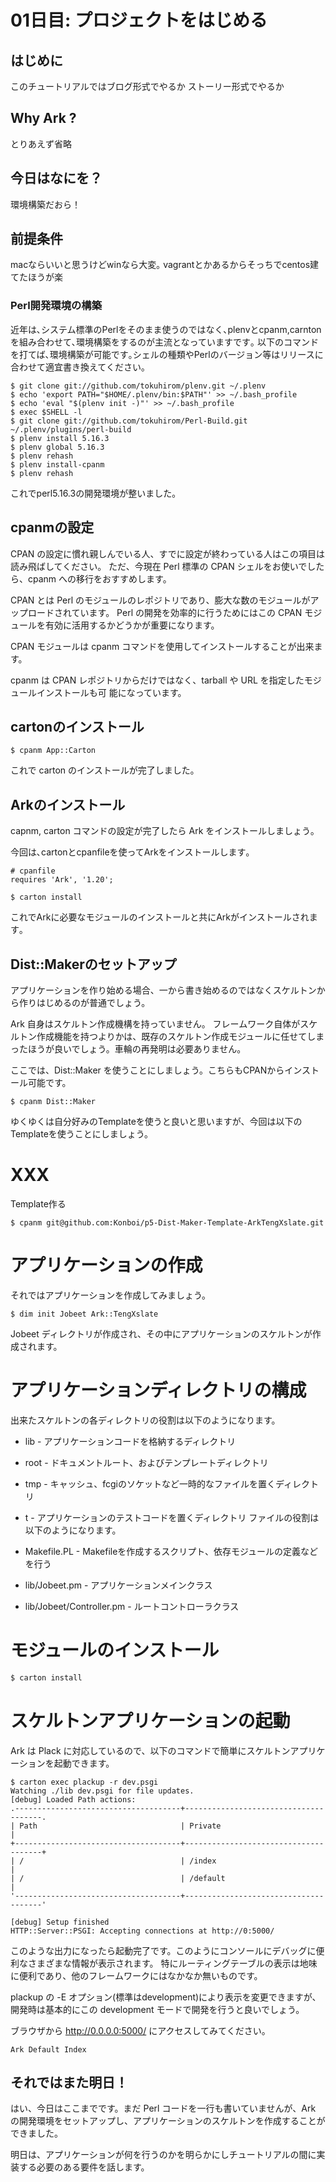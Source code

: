 # 01日目: プロジェクトをはじめる

## はじめに

このチュートリアルではブログ形式でやるか
ストーリー形式でやるか

## Why Ark ?

とりあえず省略

## 今日はなにを？

環境構築だおら！

## 前提条件

macならいいと思うけどwinなら大変｡
vagrantとかあるからそっちでcentos建てたほうが楽

### Perl開発環境の構築

近年は､システム標準のPerlをそのまま使うのではなく､plenvとcpanm,carntonを組み合わせて､環境構築をするのが主流となっていますです｡
以下のコマンドを打てば､環境構築が可能です｡シェルの種類やPerlのバージョン等はリリースに合わせて適宜書き換えてください｡

```
$ git clone git://github.com/tokuhirom/plenv.git ~/.plenv
$ echo 'export PATH="$HOME/.plenv/bin:$PATH"' >> ~/.bash_profile
$ echo 'eval "$(plenv init -)"' >> ~/.bash_profile
$ exec $SHELL -l
$ git clone git://github.com/tokuhirom/Perl-Build.git ~/.plenv/plugins/perl-build
$ plenv install 5.16.3
$ plenv global 5.16.3
$ plenv rehash
$ plenv install-cpanm
$ plenv rehash
```

これでperl5.16.3の開発環境が整いました｡

## cpanmの設定

CPAN の設定に慣れ親しんでいる人、すでに設定が終わっている人はこの項目は読み飛ばしてください。 ただ、今現在 Perl 標準の CPAN シェルをお使いでしたら、cpanm への移行をおすすめします。

CPAN とは Perl のモジュールのレポジトリであり、膨大な数のモジュールがアップロードされています。 Perl の開発を効率的に行うためにはこの CPAN モジュールを有効に活用するかどうかが重要になります。

CPAN モジュールは cpanm コマンドを使用してインストールすることが出来ます。

cpanm は CPAN レポジトリからだけではなく、tarball や URL を指定したモジュールインストールも可 能になっています。

## cartonのインストール

```
$ cpanm App::Carton
```

これで carton のインストールが完了しました｡

## Arkのインストール

capnm, carton コマンドの設定が完了したら Ark をインストールしましょう｡

今回は､cartonとcpanfileを使ってArkをインストールします｡

```cpanfile
# cpanfile
requires 'Ark', '1.20';
```

```
$ carton install
```

これでArkに必要なモジュールのインストールと共にArkがインストールされます｡

## Dist::Makerのセットアップ

アプリケーションを作り始める場合、一から書き始めるのではなくスケルトンから作りはじめるのが普通でしょう。

Ark 自身はスケルトン作成機構を持っていません。 フレームワーク自体がスケルトン作成機能を持つよりかは、既存のスケルトン作成モジュールに任せてしまったほうが良いでしょう。車輪の再発明は必要ありません。

ここでは、Dist::Maker を使うことにしましょう。こちらもCPANからインストール可能です。

```
$ cpanm Dist::Maker
```

ゆくゆくは自分好みのTemplateを使うと良いと思いますが、今回は以下のTemplateを使うことにしましょう。

# XXX
Template作る

```
$ cpanm git@github.com:Konboi/p5-Dist-Maker-Template-ArkTengXslate.git
```

# アプリケーションの作成

それではアプリケーションを作成してみましょう。

```
$ dim init Jobeet Ark::TengXslate
```

Jobeet ディレクトリが作成され、その中にアプリケーションのスケルトンが作成されます。

# アプリケーションディレクトリの構成

出来たスケルトンの各ディレクトリの役割は以下のようになります。

- lib - アプリケーションコードを格納するディレクトリ
- root - ドキュメントルート、およびテンプレートディレクトリ
- tmp - キャッシュ、fcgiのソケットなど一時的なファイルを置くディレクトリ
- t - アプリケーションのテストコードを置くディレクトリ
ファイルの役割は以下のようになります。

- Makefile.PL - Makefileを作成するスクリプト、依存モジュールの定義などを行う
- lib/Jobeet.pm - アプリケーションメインクラス
- lib/Jobeet/Controller.pm - ルートコントローラクラス

# モジュールのインストール

```bash
$ carton install
```

# スケルトンアプリケーションの起動

Ark は Plack に対応しているので、以下のコマンドで簡単にスケルトンアプリケーションを起動できます。


```
$ carton exec plackup -r dev.psgi
Watching ./lib dev.psgi for file updates.
[debug] Loaded Path actions:
.-------------------------------------+--------------------------------------.
| Path                                | Private                              |
+-------------------------------------+--------------------------------------+
| /                                   | /index                               |
| /                                   | /default                             |
'-------------------------------------+--------------------------------------'

[debug] Setup finished
HTTP::Server::PSGI: Accepting connections at http://0:5000/
```

このような出力になったら起動完了です。このようにコンソールにデバッグに便利なさまざまな情報が表示されます。 特にルーティングテーブルの表示は地味に便利であり、他のフレームワークにはなかなか無いものです。

plackup の -E オプション(標準はdevelopment)により表示を変更できますが、開発時は基本的にこの development モードで開発を行うと良いでしょう。

ブラウザから http://0.0.0.0:5000/ にアクセスしてみてください。

```
Ark Default Index
```

## それではまた明日！

はい、今日はここまでです。まだ Perl コードを一行も書いていませんが、Ark の開発環境をセットアップし、アプリケーションのスケルトンを作成することができました。

明日は、アプリケーションが何を行うのかを明らかにしチュートリアルの間に実装する必要のある要件を話します。
